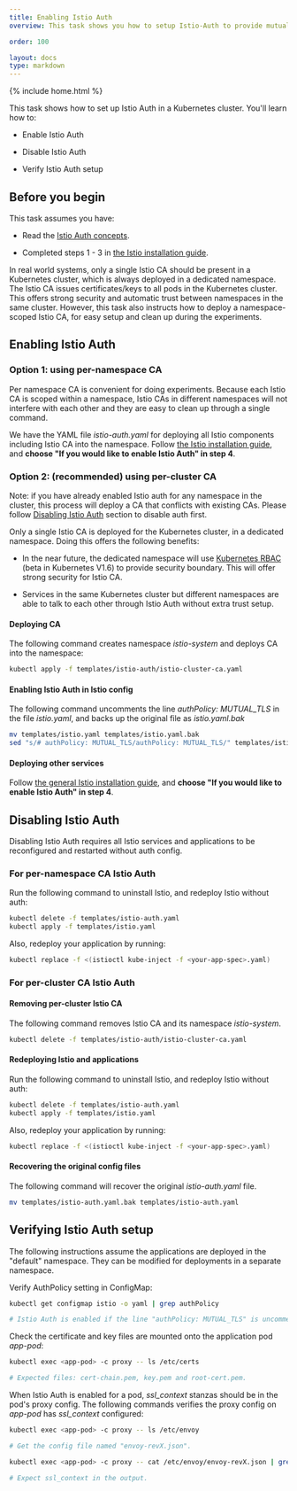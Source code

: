 ```yaml
---
title: Enabling Istio Auth
overview: This task shows you how to setup Istio-Auth to provide mutual TLS authentication between services.

order: 100

layout: docs
type: markdown
---
```

{% include home.html %}

This task shows how to set up Istio Auth in a Kubernetes cluster. You'll learn
how to:

* Enable Istio Auth

* Disable Istio Auth

* Verify Istio Auth setup


## Before you begin

This task assumes you have:

* Read the [Istio Auth concepts]({{home}}/docs/concepts/network-and-auth/auth.html).

* Completed steps 1 - 3 in [the Istio installation guide](./installing-istio.html#installing-on-an-existing-cluster).

In real world systems, only a single Istio CA should be present in a Kubernetes cluster,
which is always deployed in a dedicated namespace. The Istio CA issues certificates/keys to
all pods in the Kubernetes cluster. This offers strong security and automatic trust between namespaces in the same cluster.
However, this task also instructs how to deploy a namespace-scoped Istio CA,
for easy setup and clean up during the experiments.

## Enabling Istio Auth

### Option 1: using per-namespace CA

Per namespace CA is convenient for doing experiments.
Because each Istio CA is scoped within a namespace, Istio CAs in different namespaces will not interfere with each other
and they are easy to clean up through a single command.

We have the YAML file *istio-auth.yaml* for deploying all Istio components including Istio CA into the namespace.
Follow [the Istio installation guide](./installing-istio.html),
and **choose "If you would like to enable Istio Auth" in step 4**.

### Option 2: (recommended) using per-cluster CA

Note: if you have already enabled Istio auth for any namespace in the cluster, this process will deploy a CA that conflicts with
existing CAs. Please follow [Disabling Istio Auth](#disableauth) section to disable auth first.

Only a single Istio CA is deployed for the Kubernetes cluster, in a dedicated namespace.
Doing this offers the following benefits:

* In the near future, the dedicated namespace will use
[Kubernetes RBAC](https://kubernetes.io/docs/admin/authorization/rbac/) (beta in Kubernetes V1.6) to provide security
boundary. This will offer strong security for Istio CA.

* Services in the same Kubernetes cluster but different namespaces are able to talk to each other through Istio Auth
without extra trust setup.

#### Deploying CA

The following command creates  namespace *istio-system* and deploys CA into the namespace:

```bash
kubectl apply -f templates/istio-auth/istio-cluster-ca.yaml
```

#### Enabling Istio Auth in Istio config

The following command uncomments the line *authPolicy: MUTUAL_TLS* in the file *istio.yaml*,
and backs up the original file as *istio.yaml.bak*

```bash
mv templates/istio.yaml templates/istio.yaml.bak
sed "s/# authPolicy: MUTUAL_TLS/authPolicy: MUTUAL_TLS/" templates/istio.yaml > templates/istio-auth.yaml
```

#### Deploying other services

Follow [the general Istio installation guide](./installing-istio.html),
and **choose "If you would like to enable Istio Auth" in step 4**.

## <a name="disableauth"></a>Disabling Istio Auth

Disabling Istio Auth requires all Istio services and applications to be reconfigured and restarted without auth config.

### For per-namespace CA Istio Auth

Run the following command to uninstall Istio, and redeploy Istio without auth:

```bash
kubectl delete -f templates/istio-auth.yaml
kubectl apply -f templates/istio.yaml
```

Also, redeploy your application by running:

```bash
kubectl replace -f <(istioctl kube-inject -f <your-app-spec>.yaml)
```

### For per-cluster CA Istio Auth

#### Removing per-cluster Istio CA

The following command removes Istio CA and its namespace *istio-system*.

```bash
kubectl delete -f templates/istio-auth/istio-cluster-ca.yaml
```

#### Redeploying Istio and applications

Run the following command to uninstall Istio, and redeploy Istio without auth:

```bash
kubectl delete -f templates/istio-auth.yaml
kubectl apply -f templates/istio.yaml
```

Also, redeploy your application by running:

```bash
kubectl replace -f <(istioctl kube-inject -f <your-app-spec>.yaml)
```

#### Recovering the original config files

The following command will recover the original *istio-auth.yaml* file.

```bash
mv templates/istio-auth.yaml.bak templates/istio-auth.yaml
```

## Verifying Istio Auth setup

The following instructions assume the applications are deployed in the "default" namespace.
They can be modified for deployments in a separate namespace.

Verify AuthPolicy setting in ConfigMap:

```bash
kubectl get configmap istio -o yaml | grep authPolicy
```
```bash
# Istio Auth is enabled if the line "authPolicy: MUTUAL_TLS" is uncommented.
```

Check the certificate and key files are mounted onto the application pod *app-pod*:

```bash
kubectl exec <app-pod> -c proxy -- ls /etc/certs
```
```bash
# Expected files: cert-chain.pem, key.pem and root-cert.pem.
```

When Istio Auth is enabled for a pod, *ssl_context* stanzas should be in the pod's proxy config.
The following commands verifies the proxy config on *app-pod* has *ssl_context* configured:

```bash
kubectl exec <app-pod> -c proxy -- ls /etc/envoy
```
```bash
# Get the config file named "envoy-revX.json".
```
```bash
kubectl exec <app-pod> -c proxy -- cat /etc/envoy/envoy-revX.json | grep ssl_context
```
```bash
# Expect ssl_context in the output.
```

